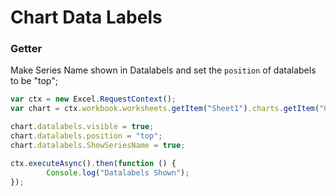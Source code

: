 # Chart Data Labels
### Getter
Make Series Name shown in Datalabels and set the `position` of datalabels to be "top";
```js
var ctx = new Excel.RequestContext();
var chart = ctx.workbook.worksheets.getItem("Sheet1").charts.getItem("Chart1");	

chart.datalabels.visible = true;
chart.datalabels.position = "top";
chart.datalabels.ShowSeriesName = true;

ctx.executeAsync().then(function () {
		Console.log("Datalabels Shown");
});
```
